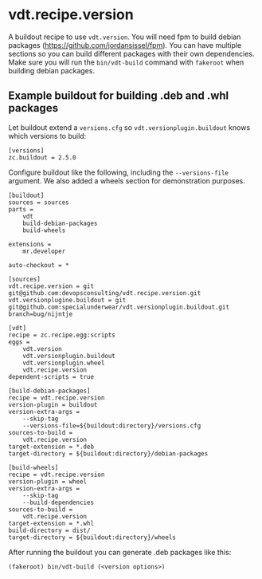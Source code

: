 vdt.recipe.version
==================
A buildout recipe to use `vdt.version`. You will need fpm to build debian packages (https://github.com/jordansissel/fpm). You can have multiple sections so you can build different packages with their own dependencies. Make sure you will run the `bin/vdt-build` command with `fakeroot` when building debian packages.


Example buildout for building .deb and .whl packages
----------------------------------------------------

Let buildout extend a `versions.cfg` so `vdt.versionplugin.buildout` knows which versions to build:

    [versions]
    zc.buildout = 2.5.0

Configure buildout like the following, including the `--versions-file` argument. We also added a wheels section for demonstration purposes.

    [buildout]
    sources = sources
    parts =
        vdt
        build-debian-packages
        build-wheels

    extensions =
        mr.developer

    auto-checkout = *

    [sources]
    vdt.recipe.version = git git@github.com:devopsconsulting/vdt.recipe.version.git
    vdt.versionplugine.buildout = git git@github.com:specialunderwear/vdt.versionplugin.buildout.git branch=bug/nijntje

    [vdt]
    recipe = zc.recipe.egg:scripts
    eggs = 
        vdt.version
        vdt.versionplugin.buildout
        vdt.versionplugin.wheel
        vdt.recipe.version
    dependent-scripts = true

    [build-debian-packages]
    recipe = vdt.recipe.version
    version-plugin = buildout
    version-extra-args = 
        --skip-tag
        --versions-file=${buildout:directory}/versions.cfg
    sources-to-build =
        vdt.recipe.version
    target-extension = *.deb
    target-directory = ${buildout:directory}/debian-packages

    [build-wheels]
    recipe = vdt.recipe.version
    version-plugin = wheel
    version-extra-args = 
        --skip-tag 
        --build-dependencies
    sources-to-build =
        vdt.recipe.version
    target-extension = *.whl
    build-directory = dist/
    target-directory = ${buildout:directory}/wheels


After running the buildout you can generate .deb packages like this:

    (fakeroot) bin/vdt-build (<version options>)
